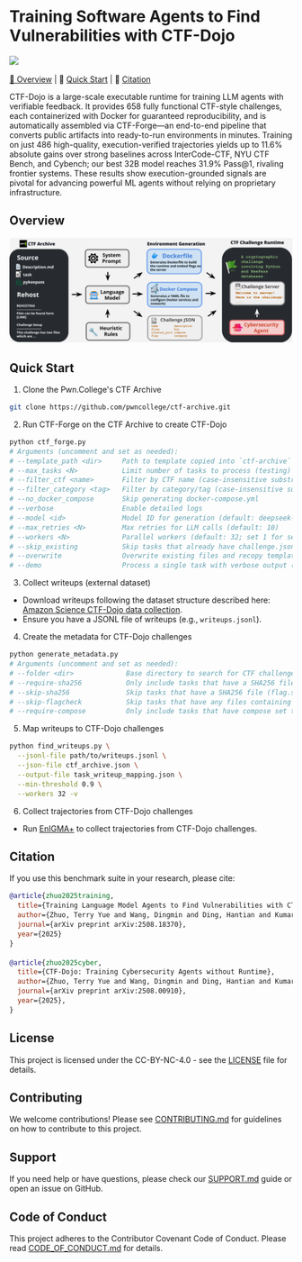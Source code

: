 # Training Software Agents to Find Vulnerabilities with CTF-Dojo

<p align="left">
    <a href="https://arxiv.org/abs/2508.18370"><img src="https://img.shields.io/badge/arXiv-2508.18370-b31b1b.svg?style=for-the-badge">
</p>

<p align="left">
    🧐&nbsp;<a href="#overview">Overview</a>
    | 🚀&nbsp;<a href="#quick-start">Quick Start</a>
    | 📜&nbsp;<a href="#citation">Citation</a>
</p>

CTF-Dojo is a large-scale executable runtime for training LLM agents with verifiable feedback. It provides 658 fully functional CTF-style challenges, each containerized with Docker for guaranteed reproducibility, and is automatically assembled via CTF-Forge—an end-to-end pipeline that converts public artifacts into ready-to-run environments in minutes. Training on just 486 high-quality, execution-verified trajectories yields up to 11.6% absolute gains over strong baselines across InterCode-CTF, NYU CTF Bench, and Cybench; our best 32B model reaches 31.9% Pass@1, rivaling frontier systems. These results show execution-grounded signals are pivotal for advancing powerful ML agents without relying on proprietary infrastructure.

## Overview

<p align="center">
    <img src="asset/tease.svg" alt="CTF-Dojo Teaser" width="800"/>
</p>

## Quick Start

1. Clone the Pwn.College's CTF Archive

```bash
git clone https://github.com/pwncollege/ctf-archive.git
```

2. Run CTF-Forge on the CTF Archive to create CTF-Dojo

```bash
python ctf_forge.py
# Arguments (uncomment and set as needed):
# --template_path <dir>     Path to template copied into `ctf-archive` (default: ctf-archive-template)
# --max_tasks <N>           Limit number of tasks to process (testing)
# --filter_ctf <name>       Filter by CTF name (case-insensitive substring)
# --filter_category <tag>   Filter by category/tag (case-insensitive substring)
# --no_docker_compose       Skip generating docker-compose.yml
# --verbose                 Enable detailed logs
# --model <id>              Model ID for generation (default: deepseek-v3-0324)
# --max_retries <N>         Max retries for LLM calls (default: 10)
# --workers <N>             Parallel workers (default: 32; set 1 for sequential)
# --skip_existing           Skip tasks that already have challenge.json (default unless --overwrite)
# --overwrite               Overwrite existing files and recopy template
# --demo                    Process a single task with verbose output (forces --workers 1)
```

3. Collect writeups (external dataset)

- Download writeups following the dataset structure described here: [Amazon Science CTF-Dojo data collection](https://github.com/amazon-science/CTF-Dojo/tree/main/cyber_zero/data_collection).
- Ensure you have a JSONL file of writeups (e.g., `writeups.jsonl`).

4. Create the metadata for CTF-Dojo challenges

```bash
python generate_metadata.py
# Arguments (uncomment and set as needed):
# --folder <dir>             Base directory to search for CTF challenges (default: ctf-archive)
# --require-sha256           Only include tasks that have a SHA256 file (flag.sha256, .flag.sha256, or flag.sha256.txt)
# --skip-sha256              Skip tasks that have a SHA256 file (flag.sha256, .flag.sha256, or flag.sha256.txt)
# --skip-flagcheck           Skip tasks that have any files containing 'flagcheck' in the name
# --require-compose          Only include tasks that have compose set to true in challenge.json
```

5. Map writeups to CTF-Dojo challenges

```bash
python find_writeups.py \
  --jsonl-file path/to/writeups.jsonl \
  --json-file ctf_archive.json \
  --output-file task_writeup_mapping.json \
  --min-threshold 0.9 \
  --workers 32 -v
```

6. Collect trajectories from CTF-Dojo challenges

- Run [EnIGMA+](https://github.com/amazon-science/CTF-Dojo/tree/main/enigma-plus) to collect trajectories from CTF-Dojo challenges.

## Citation

If you use this benchmark suite in your research, please cite:

```bibtex
@article{zhuo2025training,
  title={Training Language Model Agents to Find Vulnerabilities with CTF-Dojo},
  author={Zhuo, Terry Yue and Wang, Dingmin and Ding, Hantian and Kumar, Varun and Wang, Zijian},
  journal={arXiv preprint arXiv:2508.18370},
  year={2025}
}

@article{zhuo2025cyber,
  title={CTF-Dojo: Training Cybersecurity Agents without Runtime},
  author={Zhuo, Terry Yue and Wang, Dingmin and Ding, Hantian and Kumar, Varun and Wang, Zijian},
  journal={arXiv preprint arXiv:2508.00910},
  year={2025},
}
```

## License

This project is licensed under the CC-BY-NC-4.0 - see the [LICENSE](LICENSE) file for details.

## Contributing

We welcome contributions! Please see [CONTRIBUTING.md](CONTRIBUTING.md) for guidelines on how to contribute to this project.

## Support

If you need help or have questions, please check our [SUPPORT.md](SUPPORT.md) guide or open an issue on GitHub.

## Code of Conduct

This project adheres to the Contributor Covenant Code of Conduct. Please read [CODE_OF_CONDUCT.md](CODE_OF_CONDUCT.md) for details.